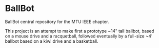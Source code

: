 BallBot
=======

BallBot central repository for the MTU IEEE chapter.

This project is an attempt to make first a prototype ~14" tall ballbot, based on a mouse drive and a racquetball, followed eventually by a full-size ~4' ballbot based on a kiwi drive and a basketball.